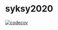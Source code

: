 # syksy2020
[![codecov](https://codecov.io/gh/chaurea/ohtu-tehtavat/branch/main/graph/badge.svg?token=D7RhVpmsSR)](https://codecov.io/gh/chaurea/ohtu-tehtavat)
